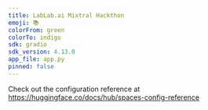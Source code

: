 ```yaml
---
title: LabLab.ai Mixtral Hackthon
emoji: 📚
colorFrom: green
colorTo: indigo
sdk: gradio
sdk_version: 4.13.0
app_file: app.py
pinned: false
---
```


Check out the configuration reference at https://huggingface.co/docs/hub/spaces-config-reference